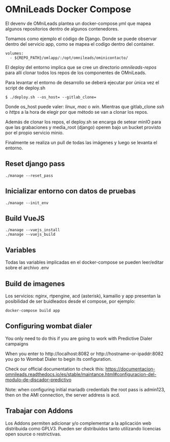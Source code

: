 # OMniLeads Docker Compose

El devenv de OMniLeads plantea un docker-compose.yml que mapea algunos repositorios dentro de algunos contenedores.

Tomamos como ejemplo el código de Django. Donde se puede observar dentro del servicio app, como se mapea el codigo dentro del container.

```
volumes:
  - ${REPO_PATH}/omlapp/:/opt/omnileads/ominicontacto/
```

El deploy del entorno implica que se cree un directorio *omnileads-repos* para allí clonar todos los repos
de los componentes de OMniLeads.

Para levantar el entorno de desarrollo se deberá ejecutar por única vez el script de deploy.sh

```
$ ./deploy.sh --os_host= --gitlab_clone=
```
Donde os_host puede valer: *linux*, *mac* o *win*. Mientras que gitlab_clone *ssh* o *https* a la hora de
elegir por que método se van a clonar los repos.

Además de clonar los repos, el deploy.sh se encarga de setear minIO para que las grabaciones y media_root (django)
operen bajo un bucket provisto por el propio servicio minio.

Finalmente se realiza un pull de todas las imágenes y luego se levanta el entorno.

## Reset django pass

```
./manage --reset_pass
```

## Inicializar entorno con datos de pruebas

```
./manage --init_env
```

## Build VueJS

```
./manage --vuejs_install
./manage --vuejs_build
```

## Variables

Todas las variables implicadas en el docker-compose se pueden leer/editar sobre el archivo .env

## Build de imagenes

Los servicios: nginx, rtpengine, acd (asterisk), kamailio y app presentan la posibilidad de ser buidleados
desde el compose, por ejemplo:


```
docker-compose build app
```

## Configuring wombat dialer

You only need to do this if you are going to work with Predictive Dialer campaigns

When you enter to http://localhost:8082 or http://hostname-or-ipaddr:8082 you go to Wombat Dialer to begin its configuration. 

Check our official documentation to check this: https://documentacion-omnileads.readthedocs.io/es/stable/maintance.html#configuracion-del-modulo-de-discador-predictivo

Note: when configuring initial mariadb credentials the root pass is admin123, then on the AMI connection, the server address is acd.

## Trabajar con Addons

Los Addons permiten adicionar y/o complementar a la aplicación web distribuida como GPLV3. Pueden ser distribuidos tanto utilizando 
licencias open source o restrictivas. 

